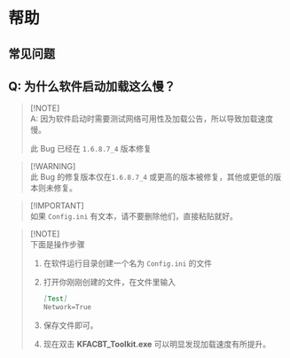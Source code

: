 # 帮助

## 常见问题

## Q: 为什么软件启动加载这么慢？

> [!NOTE]\
> A: 因为软件启动时需要测试网络可用性及加载公告，所以导致加载速度慢。
>
> 此 Bug 已经在 `1.6.8.7_4` 版本修复

> [!WARNING]\
> 此 Bug 的修复版本仅在`1.6.8.7_4` 或更高的版本被修复，其他或更低的版本则未修复。

> [!IMPORTANT]\
> 如果 `Config.ini` 有文本，请不要删除他们，直接粘贴就好。

> [!NOTE]\
> 下面是操作步骤
> 
> 1. 在软件运行目录创建一个名为 `Config.ini` 的文件
>
> 2. 打开你刚刚创建的文件，在文件里输入
> 
>    ```md
>    [Test]
>    Network=True  
>    ```
>
> 3. 保存文件即可。
> 
> 4. 现在双击 **KFACBT_Toolkit.exe** 可以明显发现加载速度有所提升。
